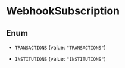 

# WebhookSubscription

## Enum


* `TRANSACTIONS` (value: `"TRANSACTIONS"`)

* `INSTITUTIONS` (value: `"INSTITUTIONS"`)



